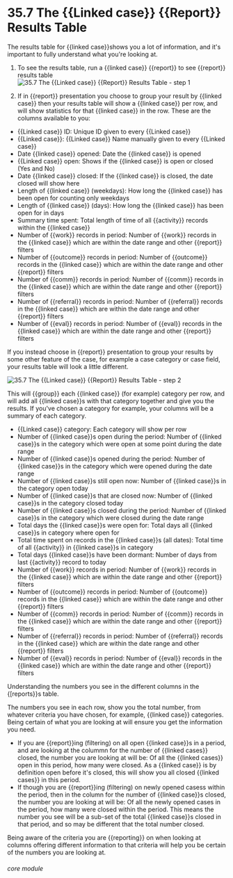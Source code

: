 # 35.7 The {{Linked case}} {{Report}} Results Table

The results table for {{linked case}}shows you a lot of information, and it's important to fully understand what you're looking at. 

1. To see the results table, run a {{linked case}} {{report}} to see {{report}} results table
![35.7 The {{Linked case}} {{Report}} Results Table - step 1](35.7_The_Case_Report_Results_Table_im_1.png)

2. If in {{report}} presentation you choose to group your result by {{linked case}} then your results table will show a  {{linked case}} per row, and will show statistics for that {{linked case}} in the row. These are the columns available to you:

- {{Linked case}} ID: Unique ID given to every {{Linked case}}
- {{Linked case}}: {{Linked case}} Name manually given to every {{Linked case}}
- Date {{linked case}} opened: Date the {{linked case}} is opened
- {{Linked case}} open: Shows if the {{linked case}} is open or closed (Yes and No)
- Date {{linked case}} closed: If the {{linked case}} is closed, the date closed will show here
- Length of {{linked case}} (weekdays): How long the {{linked case}} has been open for counting only weekdays
- Length of {{linked case}} (days): How long the {{linked case}} has been open for in days
- Summary time spent: Total length of time of all {{activity}} records within the {{linked case}}
- Number of {{work}} records in period: Number of {{work}} records in the {{linked case}} which are within the date range and other {{report}} filters
- Number of {{outcome}} records in period: Number of {{outcome}} records in the {{linked case}} which are within the date range and other {{report}} filters
- Number of {{comm}} records in period: Number of {{comm}} records in the {{linked case}} which are within the date range and other {{report}} filters
- Number of {{referral}} records in period: Number of {{referral}} records in the {{linked case}} which are within the date range and other {{report}} filters
- Number of {{eval}} records in period: Number of {{eval}} records in the {{linked case}} which are within the date range and other {{report}} filters

If you instead choose in {{report}} presentation to group your results by some other feature of the case, for example a case category or case field, your results table will look a little different.

![35.7 The {{Linked case}} {{Report}} Results Table - step 2](35.7_The_Case_Report_Results_Table_im_2.png)

This will {{group}} each {{linked case}} (for example) category per row, and will add all {{linked case}}s with that category together and give you the results. If you've chosen a category for example, your columns will be a summary of each category.

- {{Linked case}} category: Each category will show per row
- Number of {{linked case}}s open during the period: Number of {{linked case}}s in the category which were open at some point during the date range
- Number of {{linked case}}s opened during the period: Number of {{linked case}}s in the category which were opened during the date range
- Number of {{linked case}}s still open now: Number of {{linked case}}s in the category open today
- Number of {{linked case}}s that are closed now: Number of {{linked case}}s in the category closed today
- Number of {{linked case}}s closed during the period: Number of {{linked case}}s in the category which were closed during the date range
- Total days the {{linked case}}s were open for: Total days all {{linked case}}s in category where open for
- Total time spent on records in the {{linked case}}s (all dates): Total time of all {{activity}} in {{linked case}}s in category
- Total days {{linked case}}s have been dormant: Number of days from last {{activity}} record to today
- Number of {{work}} records in period: Number of {{work}} records in the {{linked case}} which are within the date range and other {{report}} filters
- Number of {{outcome}} records in period: Number of {{outcome}} records in the {{linked case}} which are within the date range and other {{report}} filters
- Number of {{comm}} records in period: Number of {{comm}} records in the {{linked case}} which are within the date range and other {{report}} filters
- Number of {{referral}} records in period: Number of {{referral}} records in the {{linked case}} which are within the date range and other {{report}} filters
- Number of {{eval}} records in period: Number of {{eval}} records in the {{linked case}} which are within the date range and other {{report}} filters

Understanding the numbers you see in the different columns in the {[reports}}s table.

The numbers you see in each row, show you the total number, from whatever criteria you have chosen, for example, {{linked case}} categories. Being certain of what you are looking at will ensure you get the information you need.
- If you are {{report}}ing (filtering) on all open {{linked case}}s in a period, and are looking at the colummn for the number of {{linked cases}} closed, the number you are looking at will be: Of all the {{linked cases}} open in this period, how many were closed. As a {{linked case}} is by definition open before it's closed, this will show you all closed {{linked cases}} in this period.
- If though you are {{report}}ing (filtering) on newly opened casess within the period, then in the column for the number of {{linked case}}s closed, the number you are looking at will be: Of all the newly opened cases in the period, how many were closed within the period. This means the number you see will be a sub-set of the total {{linked case}}s closed in that period, and so may be different that the total number closed.

Being aware of the criteria you are {{reporting}} on when looking at columns offering different information to that criteria will help you be certain of the numbers you are looking at.

###### core module
